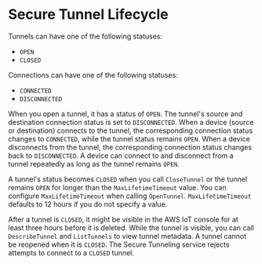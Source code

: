 # Secure Tunnel Lifecycle<a name="tunnel-lifecycle"></a>

Tunnels can have one of the following statuses:
+ `OPEN`
+ `CLOSED`

Connections can have one of the following statuses:
+ `CONNECTED`
+ `DISCONNECTED`

When you open a tunnel, it has a status of `OPEN`\. The tunnel's source and destination connection status is set to `DISCONNECTED`\. When a device \(source or destination\) connects to the tunnel, the corresponding connection status changes to `CONNECTED`, while the tunnel status remains `OPEN`\. When a device disconnects from the tunnel, the corresponding connection status changes back to `DISCONNECTED`\. A device can connect to and disconnect from a tunnel repeatedly as long as the tunnel remains `OPEN`\.

A tunnel's status becomes `CLOSED` when you call `CloseTunnel` or the tunnel remains `OPEN` for longer than the `MaxLifetimeTimeout` value\. You can configure `MaxLifetimeTimeout` when calling `OpenTunnel`\. `MaxLifetimeTimeout` defaults to 12 hours if you do not specify a value\.

After a tunnel is `CLOSED`, it might be visible in the AWS IoT console for at least three hours before it is deleted\. While the tunnel is visible, you can call `DescribeTunnel` and `ListTunnels` to view tunnel metadata\. A tunnel cannot be reopened when it is `CLOSED`\. The Secure Tunneling service rejects attempts to connect to a `CLOSED` tunnel\. 